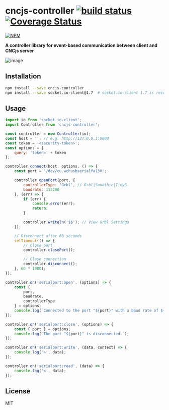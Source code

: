 # cncjs-controller [![build status](https://travis-ci.org/cncjs/cncjs-controller.svg?branch=master)](https://travis-ci.org/cncjs/cncjs-controller) [![Coverage Status](https://coveralls.io/repos/github/cncjs/cncjs-controller/badge.svg?branch=master)](https://coveralls.io/github/cncjs/cncjs-controller?branch=master)

[![NPM](https://nodei.co/npm/cncjs-controller.png?downloads=true&stars=true)](https://www.npmjs.com/package/cncjs-controller)

**A controller library for event-based communication between client and CNCjs server**
 
![image](https://cloud.githubusercontent.com/assets/447801/25939476/96bd5568-3665-11e7-9b6f-b96fe0dc73d8.png)

## Installation

```sh
npm install --save cncjs-controller
npm install --save socket.io-client@1.7  # socket.io-client 1.7 is recommended
```

## Usage

```js
import io from 'socket.io-client';
import Controller from 'cncjs-controller';

const controller = new Controller(io);
const host = ''; // e.g. http://127.0.0.1:8000
const token = '<security-token>';
const options = {
    query: 'token=' + token
};

controller.connect(host, options, () => {
    const port = '/dev/cu.wchusbserialfa130';

    controller.openPort(port, {
        controllerType: 'Grbl', // Grbl|Smoothie|TinyG
        baudrate: 115200
    }, (err) => {
        if (err) {
            console.error(err);
            return;
        }

        controller.writeln('$$'); // View Grbl Settings
    });

    // Disconnect after 60 seconds
    setTimeout(() => {
        // Close port
        controller.closePort();

        // Close connection
        controller.disconnect();
    }, 60 * 1000);
});

controller.on('serialport:open', (options) => {
    const {
        port,
        baudrate,
        controllerType
    } = options;
    console.log(`Connected to the port "${port}" with a baud rate of ${baudrate}.`, { port, baudrate });
});

controller.on('serialport:close', (options) => {
    const { port } = options;
    console.log(`The port "${port}" is disconnected.`);
});

controller.on('serialport:write', (data, context) => {
    console.log('>', data);
});

controller.on('serialport:read', (data) => {
    console.log('<', data);
});
```

## License

MIT
